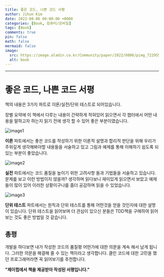 ```yaml
---
title: 좋은 코드, 나쁜 코드 서평
author: Jihun Kim
date: 2022-08-06 00:00:00 +0000
categories: [Book, 컴퓨터/모바일]
tags: [Book]
comments: true
pin: false
math: false
mermaid: false
image:
  src: https://image.aladin.co.kr/Community/paper/2022/0806/pimg_7229551373512298.jpeg
  alt: book
---
```

---

# 좋은 코드, 나쁜 코드 서평

책의 내용은 3가지 파트로 이론/실전/단위 테스트로 되어있습니다.

장별 요약에 이 책에서 다루는 내용이 간략하게 적혀있어 읽으면서 각 챕터에서 어떤 내용을 말하고자 하는지 읽기 전에 생각 할 수 있어 좋은 부분이였습니다.

![image1](https://image.aladin.co.kr/Community/paper/2022/0806/pimg_7229551373512299.jpg)

**이론** 파트에서는 좋은 코드를 작성하기 위한 이론적 설명과 합리적 판단을 위해 우리가 주위깊게 생각해봐야할 내용들을 서술하고 있고 그림과 예제를 통해 이해하기 쉽도록 되있는 부분이 좋았습니다.

![image2](https://image.aladin.co.kr/Community/paper/2022/0806/pimg_7229551373512300.jpg)

**실전** 파트에서는 코드 품질을 높이기 위한 고려사항 들과 기법들을 서술하고 있습니다.
문제를 보고 이런 방법이지 않을까? 생각하며 읽다보니 재미있게 읽으면서 보았고 예제들이 많이 있어 이러한 상황이구나를 좀더 공감하며 읽을 수 있었습니다.

![image3](https://image.aladin.co.kr/Community/paper/2022/0806/pimg_7229551373512301.jpg)

**단위 테스트** 파트에서는  원칙과 단위 테스트를 통해 어떤것을 얻을 것인지에 대한 설명이 있습니다. 
단위 테스트을 읽어보며 더 관심이 있으신 분들은 TDD책을 구매하여 읽어보는 것도 좋은 방법일 것 같습니다.

## 총평

개발을 하다보면 내가 작성한 코드의 품질평 어떤가에 대한 의문을 계속 해서 남게 됩니다. 
그러한 의문을 해결해 줄 수 있는 책이라고 생각합니다.
클린 코드에 대한 고민을 했던 프로그래머라면 꼭 읽어보기를 추천합니다.


**"제이펍에서 책을 제공받아 작성된 서평입니다."**